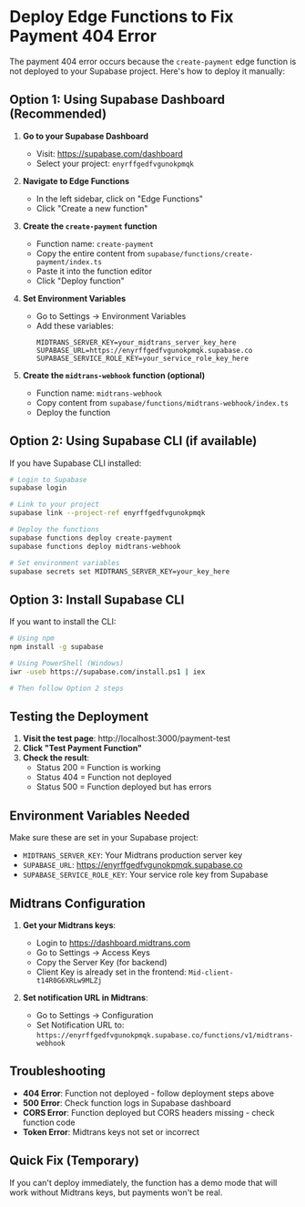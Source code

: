 # Deploy Edge Functions to Fix Payment 404 Error

The payment 404 error occurs because the `create-payment` edge function is not deployed to your Supabase project. Here's how to deploy it manually:

## Option 1: Using Supabase Dashboard (Recommended)

1. **Go to your Supabase Dashboard**
   - Visit: https://supabase.com/dashboard
   - Select your project: `enyrffgedfvgunokpmqk`

2. **Navigate to Edge Functions**
   - In the left sidebar, click on "Edge Functions"
   - Click "Create a new function"

3. **Create the `create-payment` function**
   - Function name: `create-payment`
   - Copy the entire content from `supabase/functions/create-payment/index.ts`
   - Paste it into the function editor
   - Click "Deploy function"

4. **Set Environment Variables**
   - Go to Settings → Environment Variables
   - Add these variables:
     ```
     MIDTRANS_SERVER_KEY=your_midtrans_server_key_here
     SUPABASE_URL=https://enyrffgedfvgunokpmqk.supabase.co
     SUPABASE_SERVICE_ROLE_KEY=your_service_role_key_here
     ```

5. **Create the `midtrans-webhook` function (optional)**
   - Function name: `midtrans-webhook`
   - Copy content from `supabase/functions/midtrans-webhook/index.ts`
   - Deploy the function

## Option 2: Using Supabase CLI (if available)

If you have Supabase CLI installed:

```bash
# Login to Supabase
supabase login

# Link to your project
supabase link --project-ref enyrffgedfvgunokpmqk

# Deploy the functions
supabase functions deploy create-payment
supabase functions deploy midtrans-webhook

# Set environment variables
supabase secrets set MIDTRANS_SERVER_KEY=your_key_here
```

## Option 3: Install Supabase CLI

If you want to install the CLI:

```bash
# Using npm
npm install -g supabase

# Using PowerShell (Windows)
iwr -useb https://supabase.com/install.ps1 | iex

# Then follow Option 2 steps
```

## Testing the Deployment

1. **Visit the test page**: http://localhost:3000/payment-test
2. **Click "Test Payment Function"**
3. **Check the result**:
   - Status 200 = Function is working
   - Status 404 = Function not deployed
   - Status 500 = Function deployed but has errors

## Environment Variables Needed

Make sure these are set in your Supabase project:

- `MIDTRANS_SERVER_KEY`: Your Midtrans production server key
- `SUPABASE_URL`: https://enyrffgedfvgunokpmqk.supabase.co
- `SUPABASE_SERVICE_ROLE_KEY`: Your service role key from Supabase

## Midtrans Configuration

1. **Get your Midtrans keys**:
   - Login to https://dashboard.midtrans.com
   - Go to Settings → Access Keys
   - Copy the Server Key (for backend)
   - Client Key is already set in the frontend: `Mid-client-t14R0G6XRLw9MLZj`

2. **Set notification URL in Midtrans**:
   - Go to Settings → Configuration
   - Set Notification URL to: `https://enyrffgedfvgunokpmqk.supabase.co/functions/v1/midtrans-webhook`

## Troubleshooting

- **404 Error**: Function not deployed - follow deployment steps above
- **500 Error**: Check function logs in Supabase dashboard
- **CORS Error**: Function deployed but CORS headers missing - check function code
- **Token Error**: Midtrans keys not set or incorrect

## Quick Fix (Temporary)

If you can't deploy immediately, the function has a demo mode that will work without Midtrans keys, but payments won't be real.
